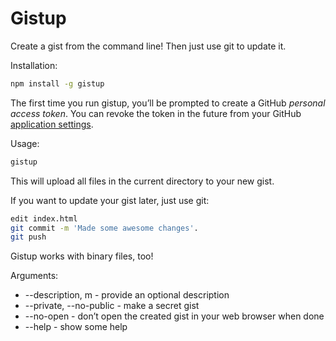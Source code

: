 # Gistup

Create a gist from the command line! Then just use git to update it.

Installation:

```bash
npm install -g gistup
```

The first time you run gistup, you’ll be prompted to create a GitHub *personal access token*. You can revoke the token in the future from your GitHub [application settings](https://github.com/settings/applications).

Usage:

```bash
gistup
```

This will upload all files in the current directory to your new gist.

If you want to update your gist later, just use git:

```bash
edit index.html
git commit -m 'Made some awesome changes'.
git push
```

Gistup works with binary files, too!

Arguments:

* --description, m - provide an optional description
* --private, --no-public - make a secret gist
* --no-open - don’t open the created gist in your web browser when done
* --help - show some help
